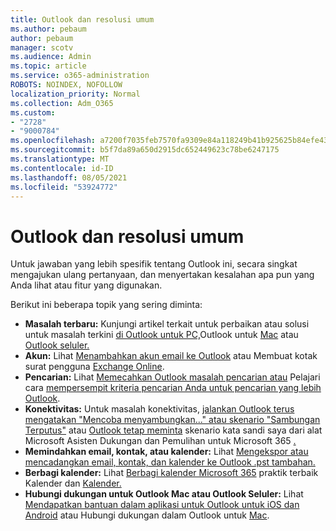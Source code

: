 ```yaml
---
title: Outlook dan resolusi umum
ms.author: pebaum
author: pebaum
manager: scotv
ms.audience: Admin
ms.topic: article
ms.service: o365-administration
ROBOTS: NOINDEX, NOFOLLOW
localization_priority: Normal
ms.collection: Adm_O365
ms.custom:
- "2728"
- "9000784"
ms.openlocfilehash: a7200f7035feb7570fa9309e84a118249b41b925625b84efe43e7c5f480daeca
ms.sourcegitcommit: b5f7da89a650d2915dc652449623c78be6247175
ms.translationtype: MT
ms.contentlocale: id-ID
ms.lasthandoff: 08/05/2021
ms.locfileid: "53924772"
---
```

# <a name="outlook-common-issues-and-resolutions"></a>Outlook dan resolusi umum

Untuk jawaban yang lebih spesifik tentang Outlook ini, secara singkat mengajukan ulang pertanyaan, dan menyertakan kesalahan apa pun yang Anda lihat atau fitur yang digunakan.

Berikut ini beberapa topik yang sering diminta:

- **Masalah terbaru:**  Kunjungi artikel terkait untuk perbaikan atau solusi untuk masalah terkini [di Outlook untuk PC,](https://support.office.com/article/ecf61305-f84f-4e13-bb73-95a214ac1230)Outlook untuk [Mac](https://support.office.com/article/54afa5e3-db38-422a-9d94-3b55330ded8e) atau [Outlook seluler.](https://support.office.com/article/a264ef01-9c88-48fb-9285-7017e4f31f02)
- **Akun:**  Lihat [Menambahkan akun email ke Outlook](https://support.office.com/article/6e27792a-9267-4aa4-8bb6-c84ef146101b) atau Membuat kotak surat pengguna [Exchange Online](https://docs.microsoft.com/Exchange/recipients-in-exchange-online/create-user-mailboxes).
- **Pencarian:**  Lihat [Memecahkan Outlook masalah pencarian atau](https://support.office.com/article/2556b11f-f4d8-46be-b0a7-de33a3f4f066) Pelajari cara [mempersempit kriteria pencarian Anda untuk pencarian yang lebih Outlook](https://support.office.com/article/D824D1E9-A255-4C8A-8553-276FB895A8DA).
- **Konektivitas:**  Untuk masalah konektivitas, [jalankan Outlook terus mengatakan "Mencoba menyambungkan..." atau skenario "Sambungan Terputus"](https://aka.ms/SaRA-OutlookDisconnect) atau [Outlook tetap meminta](https://aka.ms/SaRA-OutlookPwdPrompt) skenario kata sandi saya dari alat Microsoft Asisten Dukungan dan Pemulihan untuk Microsoft 365 [.](https://diagnostics.outlook.com/#/)
- **Memindahkan email, kontak, atau kalender:**  Lihat [Mengekspor atau mencadangkan email, kontak, dan kalender ke Outlook .pst tambahan.](https://support.office.com/article/14252b52-3075-4e9b-be4e-ff9ef1068f91)
- **Berbagi kalender:**  Lihat [Berbagi kalender Microsoft 365](https://support.office.com/article/b576ecc3-0945-4d75-85f1-5efafb8a37b4) praktik terbaik Kalender dan [Kalender.](https://support.office.com/article/D93F72D3-2361-4E0D-8D6A-5C4939C17F39)
- **Hubungi dukungan untuk Outlook Mac atau Outlook Seluler:**  Lihat [Mendapatkan bantuan dalam aplikasi untuk Outlook untuk iOS dan Android](https://support.office.com/article/218a22d1-9fa5-4889-b689-de1c63493243) atau Hubungi dukungan dalam Outlook untuk [Mac](https://support.office.com/article/d0410177-8e65-4487-93f7-206a3a3d71a8).
